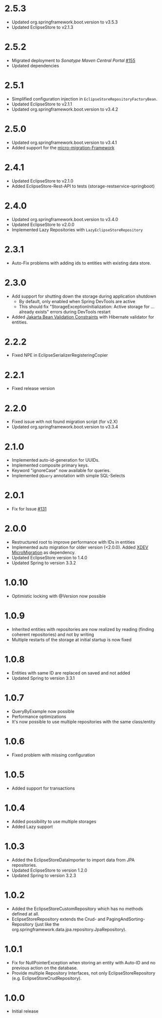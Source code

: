 # 2.5.3

* Updated org.springframework.boot.version to v3.5.3
* Updated EclipseStore to v2.1.3

# 2.5.2
* Migrated deployment to _Sonatype Maven Central Portal_ [#155](https://github.com/xdev-software/standard-maven-template/issues/155)
* Updated dependencies

# 2.5.1

* Simplified configuration injection in ``EclipseStoreRepositoryFactoryBean``.
* Updated EclipseStore to v2.1.1
* Updated org.springframework.boot.version to v3.4.2

# 2.5.0

* Updated org.springframework.boot.version to v3.4.1
* Added support for the [micro-migration-Framework](https://github.com/xdev-software/micro-migration)

# 2.4.1

* Updated EclipseStore to v2.1.0
* Added EclipseStore-Rest-API to tests (storage-restservice-springboot)

# 2.4.0

* Updated org.springframework.boot.version to v3.4.0
* Updated EclipseStore to v2.0.0
* Implemented Lazy Repositories with ``LazyEclipseStoreRepository``

# 2.3.1

* Auto-Fix problems with adding ids to entities with existing data store.

# 2.3.0

* Add support for shutting down the storage during application shutdown
  * By default, only enabled when Spring DevTools are active
  * This should fix "StorageExceptionInitialization: Active storage for ... already exists" errors during DevTools restart
* Added [Jakarta Bean Validation Constraints](https://jakarta.ee/learn/docs/jakartaee-tutorial/current/beanvalidation/bean-validation/bean-validation.html#_using_jakarta_bean_validation_constraints) with Hibernate validator for entities.

# 2.2.2

* Fixed NPE in EclipseSerializerRegisteringCopier

# 2.2.1

* Fixed release version

# 2.2.0

* Fixed issue with not found migration script (for v2.X)
* Updated org.springframework.boot.version to v3.3.4

# 2.1.0

* Implemented auto-id-generation for UUIDs.
* Implemented composite primary keys.
* Keyword "ignoreCase" now available for queries.
* Implemented ``@Query`` annotation with simple SQL-Selects

# 2.0.1

* Fix for Issue [#131](https://github.com/xdev-software/spring-data-eclipse-store/issues/131)

# 2.0.0

* Restructured root to improve performance with IDs in entities
* Implemented auto migration for older version (<2.0.0).
  Added [XDEV MicroMigration](https://github.com/xdev-software/micro-migration) as dependency.
* Updated EclipseStore version to 1.4.0
* Updated Spring to version 3.3.2

# 1.0.10

* Optimistic locking with @Version now possible

# 1.0.9

* Inherited entities with repositories are now realized by reading (finding coherent repositories) and not by writing
* Multiple restarts of the storage at initial startup is now fixed

# 1.0.8

* Entities with same ID are replaced on saved and not added
* Updated Spring to version 3.3.1

# 1.0.7

* QueryByExample now possible
* Performance optimizations
* It's now possible to use multiple repositories with the same class/entity

# 1.0.6

* Fixed problem with missing configuration

# 1.0.5

* Added support for transactions

# 1.0.4

* Added possibility to use multiple storages
* Added Lazy support

# 1.0.3

* Added the EclipseStoreDataImporter to import data from JPA repositories.
* Updated EclipseStore to version 1.2.0
* Updated Spring to version 3.2.3

# 1.0.2

* Added the EclipseStoreCustomRepository which has no methods defined at all.
* EclipseStoreRepository extends the Crud- and PagingAndSorting-Repository (just like the
  org.springframework.data.jpa.repository.JpaRepository).

# 1.0.1

* Fix for NullPointerException when storing an entity with Auto-ID and no previous action on the database.
* Provide multiple Repository Interfaces, not only EclipseStoreRepository (e.g. EclipseStoreCrudRepository).

# 1.0.0

* Initial release

